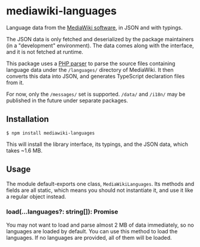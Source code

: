 # mediawiki-languages

Language data from the [MediaWiki software](https://github.com/wikimedia/mediawiki), in JSON and with typings.

The JSON data is only fetched and deserialized by the package maintainers (in a "development" environment). The data comes along with the interface, and it is not fetched at runtime.

This package uses a [PHP parser](https://www.npmjs.com/package/php-parser) to parse the source files containing language data under the `/languages/` directory of MediaWiki. It then converts this data into JSON, and generates TypeScript declaration files from it.

For now, only the `/messages/` set is supported. `/data/` and `/i18n/` may be published in the future under separate packages.

## Installation

    $ npm install mediawiki-languages

This will install the library interface, its typings, and the JSON data, which takes ~1.6 MB.

## Usage

The module default-exports one class, `MediaWikiLanguages`. Its methods and fields are all static, which means you should not instantiate it, and use it like a regular object instead.

### load(...languages?: string[]): Promise<void>

You may not want to load and parse almost 2 MB of data immediately, so no languages are loaded by default. You can use this method to load the languages. If no languages are provided, all of them will be loaded.
